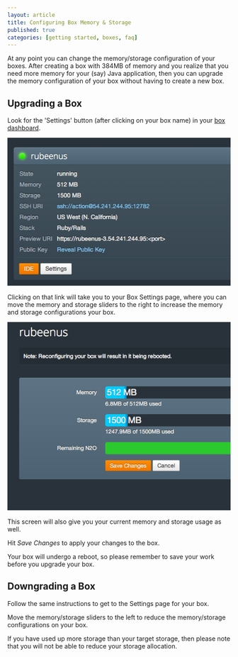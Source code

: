 ```yaml
---
layout: article
title: Configuring Box Memory & Storage
published: true
categories: [getting started, boxes, faq]
---
```


At any point you can change the memory/storage configuration of your
boxes. After creating a box with 384MB of memory and you
realize that you need more memory for your (say) Java application, then you can upgrade the memory configuration of your box without having to create a new box.


## Upgrading a Box

Look for the 'Settings' button (after clicking on your box name) in your [box dashboard](https://www.nitrous.io/app).

![Settings Button](/images/articles/box-settings-button.png)

Clicking on that link will take you to your Box Settings page, where you can move the memory and storage sliders to the right to increase the memory and storage configurations your box.

![Settings Screen](/images/articles/box-settings-screen.png)

This screen will also give you your current memory and storage usage as well.

Hit *Save Changes* to apply your changes to the box.

Your box will undergo a reboot, so please remember to save your work
before you upgrade your box.


## Downgrading a Box

Follow the same instructions to get to the Settings page for your
box.

Move the memory/storage sliders to the left to reduce the
memory/storage configurations on your box.

If you have used up more storage than your target storage, then
please note that you will not be able to reduce your storage
allocation.
